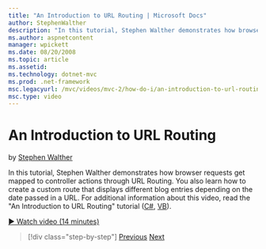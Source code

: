 ```yaml
---
title: "An Introduction to URL Routing | Microsoft Docs"
author: StephenWalther
description: "In this tutorial, Stephen Walther demonstrates how browser requests get mapped to controller actions through URL Routing. You also learn how to create a cust..."
ms.author: aspnetcontent
manager: wpickett
ms.date: 08/20/2008
ms.topic: article
ms.assetid: 
ms.technology: dotnet-mvc
ms.prod: .net-framework
msc.legacyurl: /mvc/videos/mvc-2/how-do-i/an-introduction-to-url-routing
msc.type: video
---
```

An Introduction to URL Routing
====================
by [Stephen Walther](https://github.com/StephenWalther)

In this tutorial, Stephen Walther demonstrates how browser requests get mapped to controller actions through URL Routing. You also learn how to create a custom route that displays different blog entries depending on the date passed in a URL. For additional information about this video, read the "An Introduction to URL Routing" tutorial ([C#](../../../overview/older-versions-1/controllers-and-routing/asp-net-mvc-routing-overview-cs.md), [VB](../../../overview/older-versions-1/controllers-and-routing/asp-net-mvc-routing-overview-vb.md)).

[&#9654; Watch video (14 minutes)](https://channel9.msdn.com/Blogs/ASP-NET-Site-Videos/an-introduction-to-url-routing)

>[!div class="step-by-step"]
[Previous](understanding-views-view-data-and-html-helpers.md)
[Next](preventing-javascript-injection-attacks.md)